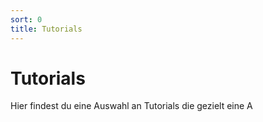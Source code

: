 ```yaml
---
sort: 0
title: Tutorials
---
```



# Tutorials

Hier findest du eine Auswahl an Tutorials die gezielt eine A
